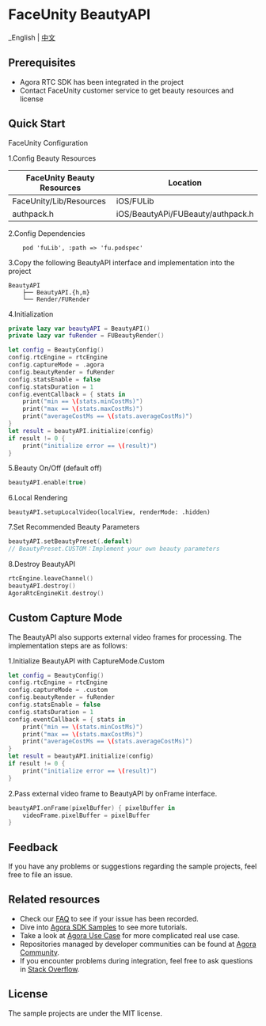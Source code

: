 # FaceUnity BeautyAPI

_English | [中文](README.zh.md)

## Prerequisites
- Agora RTC SDK has been integrated in the project
- Contact FaceUnity customer service to get beauty resources and license

## Quick Start
FaceUnity Configuration

1.Config Beauty Resources

| FaceUnity Beauty Resources          | Location                        |
|-------------------------------------|---------------------------------|
| FaceUnity/Lib/Resources | iOS/FULib         |
| authpack.h      | iOS/BeautyAPi/FUBeauty/authpack.h  |

2.Config Dependencies
```podfile
	pod 'fuLib', :path => 'fu.podspec'
```

3.Copy the following BeautyAPI interface and implementation into the project
```
BeautyAPI
    ├── BeautyAPI.{h,m}
    └── Render/FURender
```

4.Initialization

```swift
private lazy var beautyAPI = BeautyAPI()
private lazy var fuRender = FUBeautyRender()

let config = BeautyConfig()
config.rtcEngine = rtcEngine
config.captureMode = .agora
config.beautyRender = fuRender
config.statsEnable = false
config.statsDuration = 1
config.eventCallback = { stats in
    print("min == \(stats.minCostMs)")
    print("max == \(stats.maxCostMs)")
    print("averageCostMs == \(stats.averageCostMs)")
}
let result = beautyAPI.initialize(config)
if result != 0 {
    print("initialize error == \(result)")
}
```


5.Beauty On/Off (default off)

```swift
beautyAPI.enable(true)
```

6.Local Rendering

```
beautyAPI.setupLocalVideo(localView, renderMode: .hidden)
```

7.Set Recommended Beauty Parameters

```swift
beautyAPI.setBeautyPreset(.default)
// BeautyPreset.CUSTOM：Implement your own beauty parameters
```

8.Destroy BeautyAPI

```swift
rtcEngine.leaveChannel()
beautyAPI.destroy()
AgoraRtcEngineKit.destroy()
```

## Custom Capture Mode
The BeautyAPI also supports external video frames for processing. The implementation steps are as follows:

1.Initialize BeautyAPI with CaptureMode.Custom

```swift
let config = BeautyConfig()
config.rtcEngine = rtcEngine
config.captureMode = .custom
config.beautyRender = fuRender
config.statsEnable = false
config.statsDuration = 1
config.eventCallback = { stats in
    print("min == \(stats.minCostMs)")
    print("max == \(stats.maxCostMs)")
    print("averageCostMs == \(stats.averageCostMs)")
}
let result = beautyAPI.initialize(config)
if result != 0 {
    print("initialize error == \(result)")
}
```

2.Pass external video frame to BeautyAPI by onFrame interface.

```swift
beautyAPI.onFrame(pixelBuffer) { pixelBuffer in
    videoFrame.pixelBuffer = pixelBuffer
}
```

## Feedback

If you have any problems or suggestions regarding the sample projects, feel free to file an issue.

## Related resources

- Check our [FAQ](https://docs.agora.io/en/faq) to see if your issue has been recorded.
- Dive into [Agora SDK Samples](https://github.com/AgoraIO) to see more tutorials.
- Take a look at [Agora Use Case](https://github.com/AgoraIO-usecase) for more complicated real use
  case.
- Repositories managed by developer communities can be found
  at [Agora Community](https://github.com/AgoraIO-Community).
- If you encounter problems during integration, feel free to ask questions
  in [Stack Overflow](https://stackoverflow.com/questions/tagged/agora.io).

## License

The sample projects are under the MIT license.